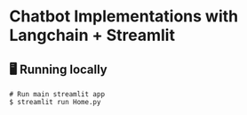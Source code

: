# Chatbot Implementations with Langchain + Streamlit

## 🖥️ Running locally

```shell
# Run main streamlit app
$ streamlit run Home.py
```

